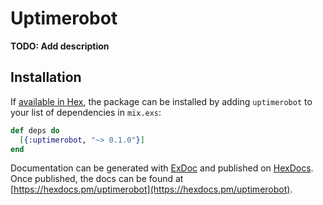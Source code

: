 # Uptimerobot

**TODO: Add description**

## Installation

If [available in Hex](https://hex.pm/docs/publish), the package can be installed
by adding `uptimerobot` to your list of dependencies in `mix.exs`:

```elixir
def deps do
  [{:uptimerobot, "~> 0.1.0"}]
end
```

Documentation can be generated with [ExDoc](https://github.com/elixir-lang/ex_doc)
and published on [HexDocs](https://hexdocs.pm). Once published, the docs can
be found at [https://hexdocs.pm/uptimerobot](https://hexdocs.pm/uptimerobot).

